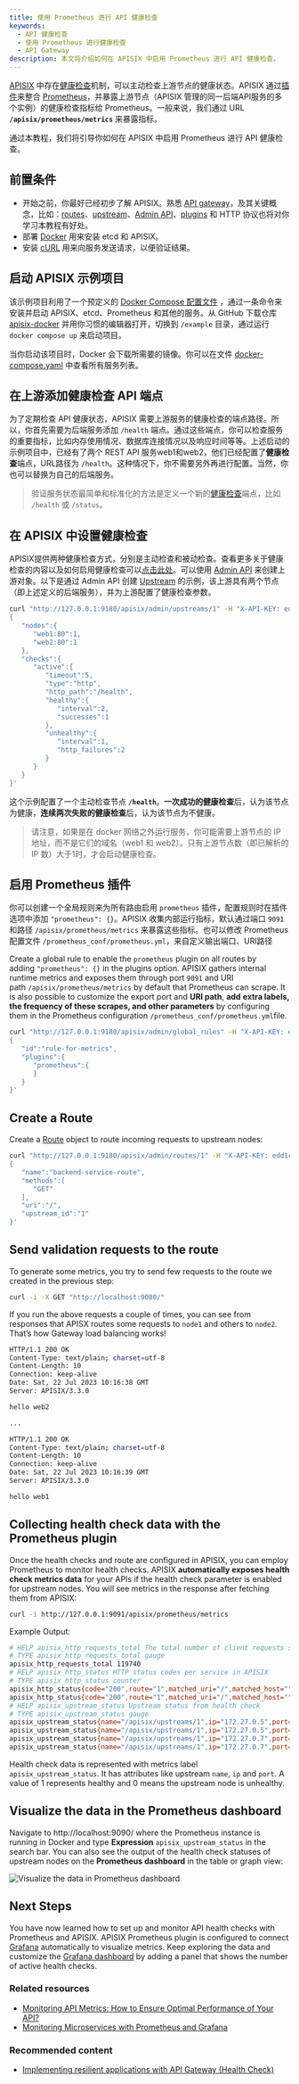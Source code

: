 ```yaml
---
title: 使用 Prometheus 进行 API 健康检查
keywords:
  - API 健康检查
  - 使用 Prometheus 进行健康检查
  - API Gateway
description: 本文将介绍如何在 APISIX 中启用 Prometheus 进行 API 健康检查。
---
```


<!--
#
# Licensed to the Apache Software Foundation (ASF) under one or more
# contributor license agreements.  See the NOTICE file distributed with
# this work for additional information regarding copyright ownership.
# The ASF licenses this file to You under the Apache License, Version 2.0
# (the "License"); you may not use this file except in compliance with
# the License.  You may obtain a copy of the License at
#
#     http://www.apache.org/licenses/LICENSE-2.0
#
# Unless required by applicable law or agreed to in writing, software
# distributed under the License is distributed on an "AS IS" BASIS,
# WITHOUT WARRANTIES OR CONDITIONS OF ANY KIND, either express or implied.
# See the License for the specific language governing permissions and
# limitations under the License.
#
-->

[APISIX](https://apisix.apache.org/zh/) 中存在[健康检查](https://apisix.apache.org/zh/docs/apisix/tutorials/health-check/)机制，可以主动检查上游节点的健康状态。APISIX 通过[插件](https://apisix.apache.org/zh/docs/apisix/plugins/prometheus/)来整合 [Prometheus](https://prometheus.io/)，并暴露上游节点（APISIX 管理的同一后端API服务的多个实例）的健康检查指标给 Prometheus。一般来说，我们通过 URL **`/apisix/prometheus/metrics`** 来暴露指标。

通过本教程，我们将引导你如何在 APISIX 中启用 Prometheus 进行 API 健康检查。

## 前置条件
- 开始之前，你最好已经初步了解 APISIX。熟悉 [API gateway](https://apisix.apache.org/zh/docs/apisix/terminology/api-gateway/)，及其关键概念，比如：[routes](../terminology/route.md)、[upstream](../terminology/upstream.md)、[Admin API](../admin-api.md)、[plugins](../terminology/plugin.md) 和 HTTP 协议也将对你学习本教程有好处。
- 部署 [Docker](https://docs.docker.com/get-docker/) 用来安装 etcd 和 APISIX。
- 安装 [cURL](https://curl.se/) 用来向服务发送请求，以便验证结果。

## 启动 APISIX 示例项目

该示例项目利用了一个预定义的 [Docker Compose 配置文件](https://github.com/apache/apisix-docker/blob/master/example/docker-compose.yml) ，通过一条命令来安装并启动 APISIX、etcd、Prometheus 和其他的服务。从 GitHub 下载仓库 [apisix-docker](https://github.com/apache/apisix-docker) 并用你习惯的编辑器打开，切换到 `/example` 目录，通过运行 `docker compose up` 来启动项目。

当你启动该项目时，Docker 会下载所需要的镜像。你可以在文件 [docker-compose.yaml](https://github.com/apache/apisix-docker/blob/master/example/docker-compose.yml) 中查看所有服务列表。

## 在上游添加健康检查 API 端点

为了定期检查 API 健康状态，APISIX 需要上游服务的健康检查的端点路径。所以，你首先需要为后端服务添加 `/health` 端点。通过这些端点，你可以检查服务的重要指标，比如内存使用情况、数据库连接情况以及响应时间等等。上述启动的示例项目中，已经有了两个 REST API 服务web1和web2，他们已经配置了**健康检查**端点，URL路径为 `/health`。这种情况下，你不需要另外再进行配置。当然，你也可以替换为自己的后端服务。

> 验证服务状态最简单和标准化的方法是定义一个新的[健康检查](https://datatracker.ietf.org/doc/html/draft-inadarei-api-health-check)端点，比如 `/health` 或 `/status`。

## 在 APISIX 中设置健康检查

APISIX提供两种健康检查方式，分别是主动检查和被动检查。查看更多关于健康检查的内容以及如何启用健康检查可以[点击此处](health-check.md)。可以使用 [Admin API](../admin-api.md) 来创建上游对象。以下是通过 Admin API 创建 [Upstream](../terminology/upstream.md) 的示例，该上游具有两个节点（即上述定义的后端服务），并为上游配置了健康检查参数。

```bash
curl "http://127.0.0.1:9180/apisix/admin/upstreams/1" -H "X-API-KEY: edd1c9f034335f136f87ad84b625c8f1" -X PUT -d '
{
   "nodes":{
      "web1:80":1,
      "web2:80":1
   },
   "checks":{
      "active":{
         "timeout":5,
         "type":"http",
         "http_path":"/health",
         "healthy":{
            "interval":2,
            "successes":1
         },
         "unhealthy":{
            "interval":1,
            "http_failures":2
         }
      }
   }
}'
```

这个示例配置了一个主动检查节点 **`/health`**。**一次成功的健康检查**后，认为该节点为健康，**连续两次失败的健康检查**后，认为该节点为不健康。

> 请注意，如果是在 docker 网络之外运行服务，你可能需要上游节点的 IP 地址，而不是它们的域名（web1 和 web2）。只有上游节点数（即已解析的 IP 数）大于1时，才会启动健康检查。

## 启用 Prometheus 插件

你可以创建一个全局规则来为所有路由启用 `prometheus` 插件，配置规则时在插件选项中添加 `"prometheus": {}`。APISIX 收集内部运行指标，默认通过端口 `9091` 和路径 `/apisix/prometheus/metrics` 来暴露这些指标。也可以修改 Prometheus 配置文件 `/prometheus_conf/prometheus.yml`，来自定义输出端口、URI路径

Create a global rule to enable the `prometheus` plugin on all routes by adding `"prometheus": {}` in the plugins option. APISIX gathers internal runtime metrics and exposes them through port `9091` and URI path `/apisix/prometheus/metrics` by default that Prometheus can scrape. It is also possible to customize the export port and **URI path**, **add** **extra labels, the frequency of these scrapes, and other parameters** by configuring them in the Prometheus configuration `/prometheus_conf/prometheus.yml`file.

```bash
curl "http://127.0.0.1:9180/apisix/admin/global_rules" -H "X-API-KEY: edd1c9f034335f136f87ad84b625c8f1" -X PUT -d '
{
   "id":"rule-for-metrics",
   "plugins":{
      "prometheus":{
      }
   }
}'
```

## Create a Route

Create a [Route](https://apisix.apache.org/docs/apisix/terminology/route/) object to route incoming requests to upstream nodes:

```bash
curl "http://127.0.0.1:9180/apisix/admin/routes/1" -H "X-API-KEY: edd1c9f034335f136f87ad84b625c8f1" -X PUT -d '
{
   "name":"backend-service-route",
   "methods":[
      "GET"
   ],
   "uri":"/",
   "upstream_id":"1"
}'
```

## Send validation requests to the route

To generate some metrics, you try to send few requests to the route we created in the previous step:

```bash
curl -i -X GET "http://localhost:9080/"
```

If you run the above requests a couple of times, you can see from responses that APISX routes some requests to `node1` and others to `node2`. That’s how Gateway load balancing works!

```bash
HTTP/1.1 200 OK
Content-Type: text/plain; charset=utf-8
Content-Length: 10
Connection: keep-alive
Date: Sat, 22 Jul 2023 10:16:38 GMT
Server: APISIX/3.3.0

hello web2

...

HTTP/1.1 200 OK
Content-Type: text/plain; charset=utf-8
Content-Length: 10
Connection: keep-alive
Date: Sat, 22 Jul 2023 10:16:39 GMT
Server: APISIX/3.3.0

hello web1
```

## Collecting health check data with the Prometheus plugin

Once the health checks and route are configured in APISIX, you can employ Prometheus to monitor health checks. APISIX **automatically exposes health check metrics data** for your APIs if the health check parameter is enabled for upstream nodes. You will see metrics in the response after fetching them from APISIX:

```bash
curl -i http://127.0.0.1:9091/apisix/prometheus/metrics
```

Example Output:

```bash
# HELP apisix_http_requests_total The total number of client requests since APISIX started
# TYPE apisix_http_requests_total gauge
apisix_http_requests_total 119740
# HELP apisix_http_status HTTP status codes per service in APISIX
# TYPE apisix_http_status counter
apisix_http_status{code="200",route="1",matched_uri="/",matched_host="",service="",consumer="",node="172.27.0.5"} 29
apisix_http_status{code="200",route="1",matched_uri="/",matched_host="",service="",consumer="",node="172.27.0.7"} 12
# HELP apisix_upstream_status Upstream status from health check
# TYPE apisix_upstream_status gauge
apisix_upstream_status{name="/apisix/upstreams/1",ip="172.27.0.5",port="443"} 0
apisix_upstream_status{name="/apisix/upstreams/1",ip="172.27.0.5",port="80"} 1
apisix_upstream_status{name="/apisix/upstreams/1",ip="172.27.0.7",port="443"} 0
apisix_upstream_status{name="/apisix/upstreams/1",ip="172.27.0.7",port="80"} 1
```

Health check data is represented with metrics label `apisix_upstream_status`. It has attributes like upstream `name`, `ip` and `port`. A value of 1 represents healthy and 0 means the upstream node is unhealthy.

## Visualize the data in the Prometheus dashboard

Navigate to http://localhost:9090/ where the Prometheus instance is running in Docker and type **Expression** `apisix_upstream_status` in the search bar. You can also see the output of the health check statuses of upstream nodes on the **Prometheus dashboard** in the table or graph view:

![Visualize the data in Prometheus dashboard](https://static.apiseven.com/uploads/2023/07/20/OGBtqbDq_output.png)

## Next Steps

You have now learned how to set up and monitor API health checks with Prometheus and APISIX.  APISIX Prometheus plugin is configured to connect [Grafana](https://grafana.com/) automatically to visualize metrics. Keep exploring the data and customize the [Grafana dashboard](https://grafana.com/grafana/dashboards/11719-apache-apisix/) by adding a panel that shows the number of active health checks.

### Related resources

- [Monitoring API Metrics: How to Ensure Optimal Performance of Your API?](https://api7.ai/blog/api7-portal-monitor-api-metrics)
- [Monitoring Microservices with Prometheus and Grafana](https://api7.ai/blog/introduction-to-monitoring-microservices)

### Recommended content

- [Implementing resilient applications with API Gateway (Health Check)](https://dev.to/apisix/implementing-resilient-applications-with-api-gateway-health-check-338c)
